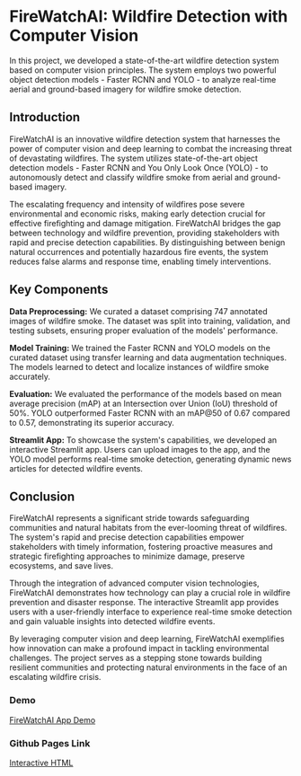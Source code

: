 <h1>FireWatchAI: Wildfire Detection with Computer Vision</h1>

In this project, we developed a state-of-the-art wildfire detection system based on computer vision principles. The system employs two powerful object detection models - Faster RCNN and YOLO - to analyze real-time aerial and ground-based imagery for wildfire smoke detection.

<h2>Introduction</h2>

FireWatchAI is an innovative wildfire detection system that harnesses the power of computer vision and deep learning to combat the increasing threat of devastating wildfires. The system utilizes state-of-the-art object detection models - Faster RCNN and You Only Look Once (YOLO) - to autonomously detect and classify wildfire smoke from aerial and ground-based imagery.

The escalating frequency and intensity of wildfires pose severe environmental and economic risks, making early detection crucial for effective firefighting and damage mitigation. FireWatchAI bridges the gap between technology and wildfire prevention, providing stakeholders with rapid and precise detection capabilities. By distinguishing between benign natural occurrences and potentially hazardous fire events, the system reduces false alarms and response time, enabling timely interventions.

<h2>Key Components</h2>

**Data Preprocessing:** We curated a dataset comprising 747 annotated images of wildfire smoke. The dataset was split into training, validation, and testing subsets, ensuring proper evaluation of the models' performance.

**Model Training:** We trained the Faster RCNN and YOLO models on the curated dataset using transfer learning and data augmentation techniques. The models learned to detect and localize instances of wildfire smoke accurately.

**Evaluation:** We evaluated the performance of the models based on mean average precision (mAP) at an Intersection over Union (IoU) threshold of 50%. YOLO outperformed Faster RCNN with an mAP@50 of 0.67 compared to 0.57, demonstrating its superior accuracy.

**Streamlit App:** To showcase the system's capabilities, we developed an interactive Streamlit app. Users can upload images to the app, and the YOLO model performs real-time smoke detection, generating dynamic news articles for detected wildfire events.

<h2>Conclusion</h2>

FireWatchAI represents a significant stride towards safeguarding communities and natural habitats from the ever-looming threat of wildfires. The system's rapid and precise detection capabilities empower stakeholders with timely information, fostering proactive measures and strategic firefighting approaches to minimize damage, preserve ecosystems, and save lives.

Through the integration of advanced computer vision technologies, FireWatchAI demonstrates how technology can play a crucial role in wildfire prevention and disaster response. The interactive Streamlit app provides users with a user-friendly interface to experience real-time smoke detection and gain valuable insights into detected wildfire events.

By leveraging computer vision and deep learning, FireWatchAI exemplifies how innovation can make a profound impact in tackling environmental challenges. The project serves as a stepping stone towards building resilient communities and protecting natural environments in the face of an escalating wildfire crisis.

<h3>Demo</h3>

[FireWatchAI App Demo](https://firewatch-ai-fbqfb4dawupukndsmmv65c.streamlit.app/)

<h3>Github Pages Link</h3>

[Interactive HTML](https://terry-ab.github.io/FireWatch-AI/Final_project.html)

